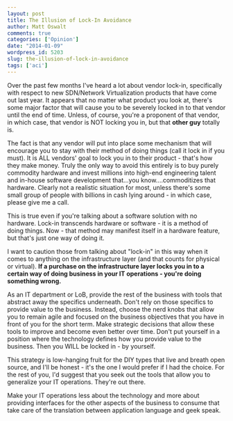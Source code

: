 ```yaml
---
layout: post
title: The Illusion of Lock-In Avoidance
author: Matt Oswalt
comments: true
categories: ['Opinion']
date: "2014-01-09"
wordpress_id: 5203
slug: the-illusion-of-lock-in-avoidance
tags: ['aci']
---
```



Over the past few months I've heard a lot about vendor lock-in, specifically with respect to new SDN/Network Virtualization products that have come out last year. It appears that no matter what product you look at, there's some major factor that will cause you to be severely locked in to that vendor until the end of time. Unless, of course, you're a proponent of that vendor, in which case, that vendor is NOT locking you in, but that **other guy** totally is.

The fact is that any vendor will put into place some mechanism that will encourage you to stay with their method of doing things (call it lock in if you must). It is ALL vendors' goal to lock you in to their product - that's how they make money. Truly the only way to avoid this entirely is to buy purely commodity hardware and invest millions into high-end engineering talent and in-house software development that...you know....commoditizes that hardware. Clearly not a realistic situation for most, unless there's some small group of people with billions in cash lying around - in which case, please give me a call.

This is true even if you're talking about a software solution with no hardware. Lock-in transcends hardware or software - it is a method of doing things. Now - that method may manifest itself in a hardware feature, but that's just one way of doing it.

I want to caution those from talking about "lock-in" in this way when it comes to anything on the infrastructure layer (and that counts for physical or virtual). **If a purchase on the infrastructure layer locks you in to a certain way of doing business in your IT operations - you're doing something wrong.**

As an IT department or LoB, provide the rest of the business with tools that abstract away the specifics underneath. Don't rely on those specifics to provide value to the business. Instead, choose the nerd knobs that allow you to remain agile and focused on the business objectives that you have in front of you for the short term. Make strategic decisions that allow these tools to improve and become even better over time. Don't put yourself in a position where the technology defines how you provide value to the business. Then you WILL be locked in - by yourself.

This strategy is low-hanging fruit for the DIY types that live and breath open source, and I'll be honest - it's the one I would prefer if I had the choice. For the rest of you, I'd suggest that you seek out the tools that allow you to generalize your IT operations. They're out there.

Make your IT operations less about the technology and more about providing interfaces for the other aspects of the business to consume that take care of the translation between application language and geek speak.
